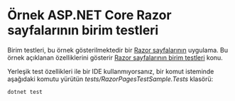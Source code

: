# <a name="aspnet-core-razor-pages-unit-tests-sample"></a>Örnek ASP.NET Core Razor sayfalarının birim testleri

Birim testleri, bu örnek gösterilmektedir bir [Razor sayfalarının](https://docs.microsoft.com/aspnet/core/mvc/razor-pages) uygulama. Bu örnek açıklanan özelliklerini gösterir [Razor sayfalarının birim testleri](https://docs.microsoft.com/aspnet/core/test/razor-pages-tests) konu.

Yerleşik test özellikleri ile bir IDE kullanmıyorsanız, bir komut isteminde aşağıdaki komutu yürütün *tests/RazorPagesTestSample.Tests* klasörü:

```console
dotnet test
```
